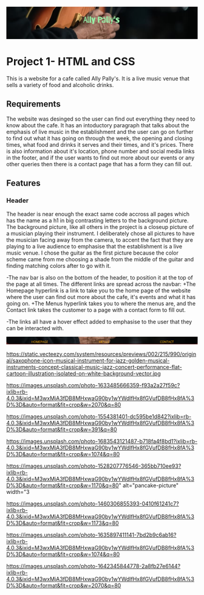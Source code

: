 ![Ally Pally's Logo](https://github.com/AlistairDriscoll/firstproject/blob/main/assets/images/readme-pics/logo-pic.png)

# Project 1- HTML and CSS
This is a website for a cafe called Ally Pally's. It is a live music venue that sells a variety of food and alcoholic drinks.

## Requirements
The website was desinged so the user can find out everything they need to know about the cafe. It has an intoductory paragraph that talks about the emphasis of live music in the establishment and the user can go on further to find out what it has going on through the week, the opening and closing times, what food and drinks it serves and their times, and it's prices. There is also information about it's location, phone number and social media links in the footer, and if the user wants to find out more about our events or any other queries then there is a contact page that has a form they can fill out.

## Features

### Header
The header is near enough the exact same code accross all pages which has the name as a h1 in big contrasting letters to the background picture. The background picture, like all others in the project is a closeup picture of a musician playing their instrument. I deliberately chose all pictures to have the musician facing away from the camera, to accent the fact that they are playing to a live audience to emphasise that the establishment is a live music venue. I chose the guitar as the first picture because the color scheme came from me choosing a shade from the middle of the guitar and finding matching colors after to go with it.

-The nav bar is also on the bottom of the header, to position it at the top of the page at all times. The different links are spread across the navbar:
    +The Homepage hyperlink is a link to take you to the home page of the website where the user can find out more about the cafe, it's events and what it has going on.
    +The Menus hyperlink takes you to where the menus are, and the Contact link takes the customer to a page with a contact form to fill out.

-The links all have a hover effect added to emphasise to the user that they can be interacted with.

![Navigation bar](https://github.com/AlistairDriscoll/firstproject/blob/main/assets/images/readme-pics/navbar.png)









https://static.vecteezy.com/system/resources/previews/002/215/990/original/saxophone-icon-musical-instrument-for-jazz-golden-musical-instruments-concept-classical-music-jazz-concert-performance-flat-cartoon-illustration-isolated-on-white-background-vector.jpg

https://images.unsplash.com/photo-1633485666359-f93a2a27f59c?ixlib=rb-4.0.3&ixid=M3wxMjA3fDB8MHxwaG90by1wYWdlfHx8fGVufDB8fHx8fA%3D%3D&auto=format&fit=crop&w=2070&q=80

https://images.unsplash.com/photo-1554381401-dc595be1d842?ixlib=rb-4.0.3&ixid=M3wxMjA3fDB8MHxwaG90by1wYWdlfHx8fGVufDB8fHx8fA%3D%3D&auto=format&fit=crop&w=391&q=80

https://images.unsplash.com/photo-1683543121487-b718fa4f8bd1?ixlib=rb-4.0.3&ixid=M3wxMjA3fDB8MHxwaG90by1wYWdlfHx8fGVufDB8fHx8fA%3D%3D&auto=format&fit=crop&w=1074&q=80

https://images.unsplash.com/photo-1528207776546-365bb710ee93?ixlib=rb-4.0.3&ixid=M3wxMjA3fDB8MHxwaG90by1wYWdlfHx8fGVufDB8fHx8fA%3D%3D&auto=format&fit=crop&w=1170&q=80" alt="pancake-picture" width="3

https://images.unsplash.com/photo-1460306855393-0410f61241c7?ixlib=rb-4.0.3&ixid=M3wxMjA3fDB8MHxwaG90by1wYWdlfHx8fGVufDB8fHx8fA%3D%3D&auto=format&fit=crop&w=1173&q=80

https://images.unsplash.com/photo-1635897411141-7bd2b9c6ab16?ixlib=rb-4.0.3&ixid=M3wxMjA3fDB8MHxwaG90by1wYWdlfHx8fGVufDB8fHx8fA%3D%3D&auto=format&fit=crop&w=1074&q=80

https://images.unsplash.com/photo-1642345844778-2a8fb27e6144?ixlib=rb-4.0.3&ixid=M3wxMjA3fDB8MHxwaG90by1wYWdlfHx8fGVufDB8fHx8fA%3D%3D&auto=format&fit=crop&w=2070&q=80